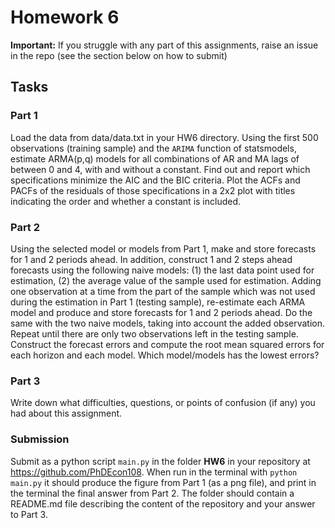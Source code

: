 # Homework 6

__Important:__ If you struggle with any part of this assignments, raise an issue in the repo (see the section below on how to submit)

## Tasks


### Part 1

Load the data from data/data.txt in your HW6 directory. Using the first 500 observations (training sample) and the `ARIMA` function of statsmodels, estimate ARMA(p,q) models for all combinations of AR and MA lags of between 0 and 4, with and without a constant. Find out and report which specifications minimize the AIC and the BIC criteria. Plot the ACFs and PACFs of the residuals of those specifications in a 2x2 plot with titles indicating the order and whether a constant is included.


### Part 2
Using the selected model or models from Part 1, make and store forecasts for 1 and 2 periods ahead. In addition, construct 1 and 2 steps ahead forecasts using the following naive models: (1) the last data point used for estimation, (2) the average value of the sample used for estimation. Adding one observation at a time from the part of the sample which was not used during the estimation in Part 1 (testing sample), re-estimate each ARMA model and produce and store forecasts for 1 and 2 periods ahead. Do the same with the two naive models, taking into account the added observation. Repeat until there are only two observations left in the testing sample. Construct the forecast errors and compute the root mean squared errors for each horizon and each model. Which model/models has the lowest errors?

### Part 3

Write down what difficulties, questions, or points of confusion (if any) you had about this assignment.


### Submission
Submit as a python script `main.py` in the folder __HW6__ in your repository at https://github.com/PhDEcon108.  When run in the terminal with `python main.py` it should produce the figure from Part 1 (as a png file), and print in the terminal the final answer from Part 2. The folder should contain a README.md file describing the content of the repository and your answer to Part 3. 